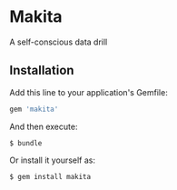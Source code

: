# Makita

A self-conscious data drill

## Installation

Add this line to your application's Gemfile:

```ruby
gem 'makita'
```

And then execute:

    $ bundle

Or install it yourself as:

    $ gem install makita

